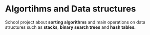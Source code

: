 # Algortihms and Data structures
School project about **sorting algorithms** and main operations on data structures such as **stacks**, **binary search trees** and **hash tables**.
